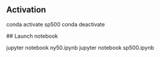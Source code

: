## Activation

conda activate sp500
conda deactivate

## Launch notebook

jupyter notebook ny50.ipynb
jupyter notebook sp500.ipynb